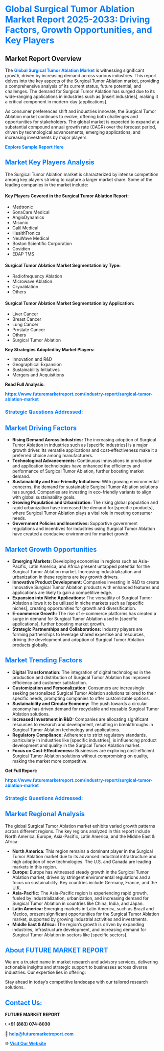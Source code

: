 <h1 style="color: #007BFF;">Global Surgical Tumor Ablation Market Report 2025-2033: Driving Factors, Growth Opportunities, and Key Players</h1>

<section id="overview">
<h2>Market Report Overview</h2>
<p>The <a href="https://www.futuremarketreport.com/industry-report/surgical-tumor-ablation-market" style="color: #007BFF; text-decoration: none;"><strong>Global Surgical Tumor Ablation Market</strong></a> is witnessing significant growth, driven by increasing demand across various industries. This report delves into the key aspects of the Surgical Tumor Ablation market, providing a comprehensive analysis of its current status, future potential, and challenges. The demand for Surgical Tumor Ablation has surged due to its wide-ranging applications in industries such as [insert industries], making it a critical component in modern-day [applications].</p>
<p>As consumer preferences shift and industries innovate, the Surgical Tumor Ablation market continues to evolve, offering both challenges and opportunities for stakeholders. The global market is expected to expand at a substantial compound annual growth rate (CAGR) over the forecast period, driven by technological advancements, emerging applications, and increasing investments by major players.</p>
</section>

<section id="overview">
<p><a href="https://www.futuremarketreport.com/request-sample/reportId=120149" style="color: #007BFF; text-decoration: none;"><strong>Explore Sample Report Here</strong></a></p>
</section>

<section id="key-players">
<h2 style="color: #007BFF;">Market Key Players Analysis</h2>
<p>The Surgical Tumor Ablation market is characterized by intense competition among key players striving to capture a larger market share. Some of the leading companies in the market include:</p>
<h4>Key Players Covered in the Surgical Tumor Ablation Report:</h4>
<ul><li>Medtronic</li><li>SonaCare Medical</li><li>AngioDynamics</li><li>Misonix</li><li>Galil Medical</li><li>HealthTronics</li><li>NeuWave Medical</li><li>Boston Scientific Corporation</li><li>Covidien</li><li>EDAP TMS</li></ul>
<h4>Surgical Tumor Ablation Market Segmentation by Type:</h4>
<ul><li>Radiofrequency Ablation</li><li>Microwave Ablation</li><li>Cryoablation</li><li>Others</li></ul>

<h4>Surgical Tumor Ablation Market Segmentation by Application:</h4>
<ul><li>Liver Cancer</li><li>Breast Cancer</li><li>Lung Cancer</li><li>Prostate Cancer</li><li>Others</li><li>Surgical Tumor Ablation</li></ul>
<p><strong>Key Strategies Adopted by Market Players:</strong></p>
<ul>
<li>Innovation and R&D</li>
<li>Geographical Expansion</li>
<li>Sustainability Initiatives</li>
<li>Mergers and Acquisitions</li>
</ul>
</section>

<section>
<p><strong>Read Full Analysis: </strong></p><a href="https://www.futuremarketreport.com/industry-report/surgical-tumor-ablation-market" style="color: #007BFF; text-decoration: none;"><strong>https://www.futuremarketreport.com/industry-report/surgical-tumor-ablation-market</strong></a>
<h3 style="color: #007BFF;">Strategic Questions Addressed:</h3>
</section>

<section id="driving-factors">
<h2 style="color: #007BFF;">Market Driving Factors</h2>
<ul>
<li><strong>Rising Demand Across Industries:</strong> The increasing adoption of Surgical Tumor Ablation in industries such as [specific industries] is a major growth driver. Its versatile applications and cost-effectiveness make it a preferred choice among manufacturers.</li>
<li><strong>Technological Advancements:</strong> Continuous innovations in production and application technologies have enhanced the efficiency and performance of Surgical Tumor Ablation, further boosting market demand.</li>
<li><strong>Sustainability and Eco-Friendly Initiatives:</strong> With growing environmental concerns, the demand for sustainable Surgical Tumor Ablation solutions has surged. Companies are investing in eco-friendly variants to align with global sustainability goals.</li>
<li><strong>Growing Population and Urbanization:</strong> The rising global population and rapid urbanization have increased the demand for [specific products], where Surgical Tumor Ablation plays a vital role in meeting consumer needs.</li>
<li><strong>Government Policies and Incentives:</strong> Supportive government regulations and incentives for industries using Surgical Tumor Ablation have created a conducive environment for market growth.</li>
</ul>
</section>

<section id="growth-opportunities">
<h2 style="color: #007BFF;">Market Growth Opportunities</h2>
<ul>
<li><strong>Emerging Markets:</strong> Developing economies in regions such as Asia-Pacific, Latin America, and Africa present untapped potential for the Surgical Tumor Ablation market. Increasing industrialization and urbanization in these regions are key growth drivers.</li>
<li><strong>Innovative Product Development:</strong> Companies investing in R&D to create innovative Surgical Tumor Ablation products with enhanced features and applications are likely to gain a competitive edge.</li>
<li><strong>Expansion into Niche Applications:</strong> The versatility of Surgical Tumor Ablation allows it to be utilized in niche markets such as [specific niches], creating opportunities for growth and diversification.</li>
<li><strong>E-commerce Growth:</strong> The rise of e-commerce platforms has created a surge in demand for Surgical Tumor Ablation used in [specific applications], further boosting market growth.</li>
<li><strong>Strategic Partnerships and Collaborations:</strong> Industry players are forming partnerships to leverage shared expertise and resources, driving the development and adoption of Surgical Tumor Ablation products globally.</li>
</ul>
</section>

<section id="trending-factors">
<h2 style="color: #007BFF;">Market Trending Factors</h2>
<ul>
<li><strong>Digital Transformation:</strong> The integration of digital technologies in the production and distribution of Surgical Tumor Ablation has improved efficiency and customer satisfaction.</li>
<li><strong>Customization and Personalization:</strong> Consumers are increasingly seeking personalized Surgical Tumor Ablation solutions tailored to their specific needs, prompting companies to offer customizable options.</li>
<li><strong>Sustainability and Circular Economy:</strong> The push towards a circular economy has driven demand for recyclable and reusable Surgical Tumor Ablation solutions.</li>
<li><strong>Increased Investment in R&D:</strong> Companies are allocating significant resources to research and development, resulting in breakthroughs in Surgical Tumor Ablation technology and applications.</li>
<li><strong>Regulatory Compliance:</strong> Adherence to strict regulatory standards, particularly in industries like [specific industries], is influencing product development and quality in the Surgical Tumor Ablation market.</li>
<li><strong>Focus on Cost-Effectiveness:</strong> Businesses are exploring cost-efficient Surgical Tumor Ablation solutions without compromising on quality, making the market more competitive.</li>
</ul>
</section>

<section>
<p><strong>Get Full Report: </strong></p><a href="https://www.futuremarketreport.com/industry-report/surgical-tumor-ablation-market" style="color: #007BFF; text-decoration: none;"><strong>https://www.futuremarketreport.com/industry-report/surgical-tumor-ablation-market</strong></a>
<h3 style="color: #007BFF;">Strategic Questions Addressed:</h3>
</section>


<section id="regional-analysis">
<h2 style="color: #007BFF;">Market Regional Analysis</h2>
<p>The global Surgical Tumor Ablation market exhibits varied growth patterns across different regions. The key regions analyzed in this report include North America, Europe, Asia-Pacific, Latin America, and the Middle East & Africa:</p>
<ul>
<li><strong>North America:</strong> This region remains a dominant player in the Surgical Tumor Ablation market due to its advanced industrial infrastructure and high adoption of new technologies. The U.S. and Canada are leading markets in this region.</li>
<li><strong>Europe:</strong> Europe has witnessed steady growth in the Surgical Tumor Ablation market, driven by stringent environmental regulations and a focus on sustainability. Key countries include Germany, France, and the U.K.</li>
<li><strong>Asia-Pacific:</strong> The Asia-Pacific region is experiencing rapid growth, fueled by industrialization, urbanization, and increasing demand for Surgical Tumor Ablation in countries like China, India, and Japan.</li>
<li><strong>Latin America:</strong> Emerging markets in Latin America, such as Brazil and Mexico, present significant opportunities for the Surgical Tumor Ablation market, supported by growing industrial activities and investments.</li>
<li><strong>Middle East & Africa:</strong> The region’s growth is driven by expanding industries, infrastructure development, and increasing demand for Surgical Tumor Ablation in sectors like [specific sectors].</li>
</ul>
</section>

<footer>
<h2 style="color: #007BFF;">About FUTURE MARKET REPORT</h2>
<p>We are a trusted name in market research and advisory services, delivering actionable insights and strategic support to businesses across diverse industries. Our expertise lies in offering:</p>

<p>Stay ahead in today’s competitive landscape with our tailored research solutions.</p>

<h2 style="color: #007BFF;">Contact Us:</h2>
<p><strong>FUTURE MARKET REPORT</strong></p>
<p>📞 <strong>+91 (883) 074-8030</strong></p>
<p>📧 <strong><a href="mailto:help@futuremarketreport.com" style="color: #007BFF;">help@futuremarketreport.com</a></strong></p>
<p>🌐 <strong><a href="https://www.futuremarketreport.com/" style="color: #007BFF;">Visit Our Website</a></strong></p>
</footer>